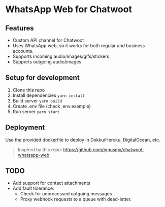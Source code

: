# WhatsApp Web for Chatwoot

## Features
- Custom API channel for Chatwoot
- Uses WhatsApp web, so it works for both regular and business accounts.
- Supports incoming audio/images/gifs/stickers
- Supports outgoing audio/images

## Setup for development

1. Clone this repo
2. Install dependencies `yarn install`
3. Build server `yarn build`
4. Create .env file (check .env.example)
5. Run server `yarn start`


## Deployment

Use the provided dockerfile to deploy in Dokku/Heroku, DigitalOcean, etc.


> Inspired by this repo: https://github.com/ignusmx/chatwoot-whatsapp-web

## TODO

- Add support for contact attachments
- Add fault tolerance:
    - Check for unprocessed outgoing messages
    - Proxy webhook requests to a queue with dead-letter.